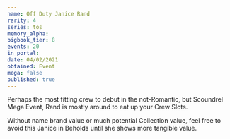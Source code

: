 ```yaml
---
name: Off Duty Janice Rand
rarity: 4
series: tos
memory_alpha:
bigbook_tier: 8
events: 20
in_portal:
date: 04/02/2021
obtained: Event
mega: false
published: true
---
```


Perhaps the most fitting crew to debut in the not-Romantic, but Scoundrel Mega Event, Rand is mostly around to eat up your Crew Slots. 

Without name brand value or much potential Collection value, feel free to avoid this Janice in Beholds until she shows more tangible value.
